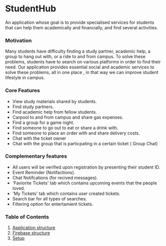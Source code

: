 # StudentHub

An application whose goal is to provide specialised services for students that can help them academically and financially, and find several activities.

### Motivation

Many students have difficulty finding a study partner, academic help, a group to hang out with, or a ride to and from campus.
To solve these problems, students have to search on various platforms in order to find their need.
Our application provides essential social and academic services to solve these problems, all in one place , in that way we can improve student lifestyle in campus.

### Core Features

* View study materials shared by students.
* Find study partners.
* Find academic help from fellow students.
* Carpool to and from campus and share gas expenses.
* Find a group for a game night.
* Find someone to go out to eat or share a drink with.
* Find someone to place an order with and share delivery costs.
* Chat with the ticket owner
* Chat with the group that is particpating in a certain ticket ( Group Chat)

### Complementary features

* All users will be verified upon registration by presenting their student ID.
* Event Reminder (Notifactions).
* Chat Notifcations (for recived messages).
* 'Faviorite Tickets' tab which contains upcoming events that the people loved.
* 'My Tickets' tab which contains user created tickets.
* Search bar for all types of searches.
* Filtering option for entertamient tickets.




### Table of Contents
1. [Application structure](docs/AppStructure.md)
2. [Firebase structure](docs/DataBase(FireBase).md)
3. [Setup](docs/Setup.md)

